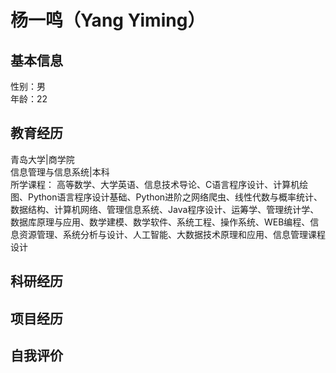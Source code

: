 # 杨一鸣（Yang Yiming）
## 基本信息
性别：男  
年龄：22  
## 教育经历
青岛大学|商学院  
信息管理与信息系统|本科  
所学课程：
高等数学、大学英语、信息技术导论、C语言程序设计、计算机绘图、Python语言程序设计基础、Python进阶之网络爬虫、线性代数与概率统计、数据结构、计算机网络、管理信息系统、Java程序设计、运筹学、管理统计学、数据库原理与应用、数学建模、数学软件、系统工程、操作系统、WEB编程、信息资源管理、系统分析与设计、人工智能、大数据技术原理和应用、信息管理课程设计
## 科研经历

## 项目经历

## 自我评价




